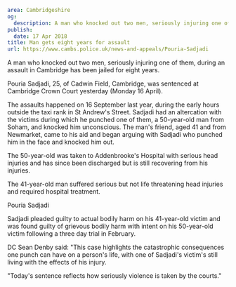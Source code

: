 ```yaml
area: Cambridgeshire
og:
  description: A man who knocked out two men, seriously injuring one of them, during an assault in Cambridge has been jailed for eight years.
publish:
  date: 17 Apr 2018
title: Man gets eight years for assault
url: https://www.cambs.police.uk/news-and-appeals/Pouria-Sadjadi
```

A man who knocked out two men, seriously injuring one of them, during an assault in Cambridge has been jailed for eight years.

Pouria Sadjadi, 25, of Cadwin Field, Cambridge, was sentenced at Cambridge Crown Court yesterday (Monday 16 April).

The assaults happened on 16 September last year, during the early hours outside the taxi rank in St Andrew's Street. Sadjadi had an altercation with the victims during which he punched one of them, a 50-year-old man from Soham, and knocked him unconscious. The man's friend, aged 41 and from Newmarket, came to his aid and began arguing with Sadjadi who punched him in the face and knocked him out.

The 50-year-old was taken to Addenbrooke's Hospital with serious head injuries and has since been discharged but is still recovering from his injuries.

The 41-year-old man suffered serious but not life threatening head injuries and required hospital treatment.

Pouria Sadjadi

Sadjadi pleaded guilty to actual bodily harm on his 41-year-old victim and was found guilty of grievous bodily harm with intent on his 50-year-old victim following a three day trial in February.

DC Sean Denby said: "This case highlights the catastrophic consequences one punch can have on a person's life, with one of Sadjadi's victim's still living with the effects of his injury.

"Today's sentence reflects how seriously violence is taken by the courts."
